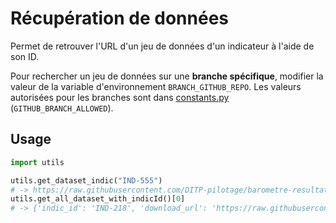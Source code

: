 # Récupération de données

Permet de retrouver l'URL d'un jeu de données d'un indicateur à l'aide de son ID.

Pour rechercher un jeu de données sur une **branche spécifique**, modifier la valeur de la variable d'environnement `BRANCH_GITHUB_REPO`. Les valeurs autorisées pour les branches sont dans [constants.py](./constants.py) (`GITHUB_BRANCH_ALLOWED`).

## Usage

```python
import utils

utils.get_dataset_indic("IND-555")
# -> https://raw.githubusercontent.com/DITP-pilotage/barometre-resultats/main/data/ind-555.csv
utils.get_all_dataset_with_indicId()[0]
# -> {'indic_id': 'IND-218', 'download_url': 'https://raw.githubusercontent.com/DITP-pilotage/barometre-resultats/main/data/ind-218.csv', 'name': 'ind-218.csv', 'path': 'data/ind-218.csv'}
```